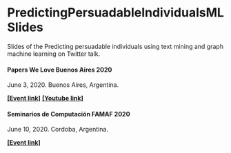 # PredictingPersuadableIndividualsMLSlides
Slides of the Predicting persuadable individuals  using text mining and graph machine learning  on Twitter talk.

#### Papers We Love Buenos Aires 2020
June 3, 2020. Buenos Aires, Argentina.

**[[Event link]](https://www.meetup.com/es/papers-we-love-buenos-aires/events/270991301/)** **[[Youtube link]](https://youtu.be/sR8pMqt_WZ0)**


#### Seminarios de Computación FAMAF 2020
June 10, 2020. Cordoba, Argentina.

**[[Event link]](https://www.famaf.unc.edu.ar/investigaci%C3%B3n/%C3%A1reas-de-investigaci%C3%B3n/computaci%C3%B3n-ofi/an%C3%A1lisis-y-procesamiento-de-grandes-redes-sociales-y-sem%C3%A1nticas/seminario-virtual-predicci%C3%B3n-de-usuarios-persuasibles-en-twitter-usando-graph-machine-learning-y-text-mining/)**
